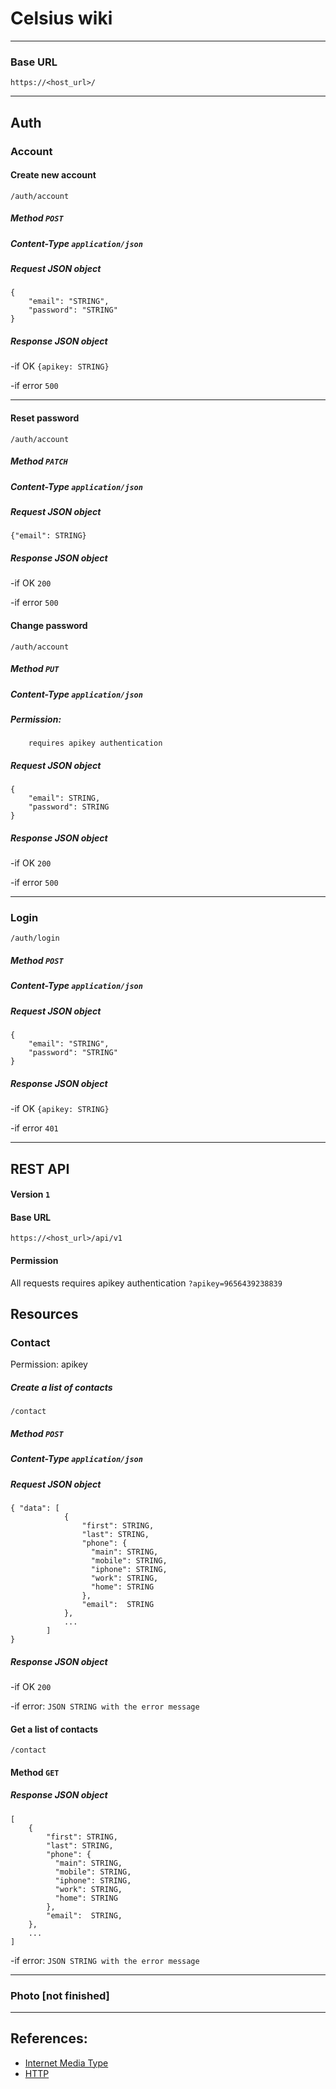 Celsius wiki
============
------------

### Base URL 
    https://<host_url>/


------------

## Auth

### Account

#### Create new account
    /auth/account

##### Method `POST`
##### Content-Type `application/json`

##### Request JSON object
```
{
    "email": "STRING",
    "password": "STRING"
}
```

##### Response JSON object
  -if OK `{apikey: STRING}`
  
  -if error `500`

  -----
#### Reset password
    /auth/account
##### Method `PATCH`
##### Content-Type `application/json`

##### Request JSON object
```
{"email": STRING}
```
##### Response JSON object
  -if OK `200`
  
  -if error `500`


#### Change password
    /auth/account
##### Method `PUT`
##### Content-Type `application/json`
##### Permission:
        requires apikey authentication


##### Request JSON object
```
{
    "email": STRING,
    "password": STRING
}
```
##### Response JSON object
  -if OK `200`
  
  -if error `500`

  -----
### Login
    /auth/login

##### Method `POST`
##### Content-Type `application/json`
  
##### Request JSON object
```
{
    "email": "STRING",
    "password": "STRING"
}
```
##### Response JSON object
  -if OK `{apikey: STRING}`
  
  -if error `401`

-----------

## REST API
#### Version `1`
#### Base URL 
    https://<host_url>/api/v1

#### Permission
All requests requires apikey authentication
`?apikey=9656439238839`

## Resources

### Contact
Permission: apikey

##### Create a list of contacts
    /contact
    
##### Method `POST`
##### Content-Type `application/json`

##### Request JSON object
```
{ "data": [
            {
                "first": STRING,
                "last": STRING,
                "phone": {
                  "main": STRING,
                  "mobile": STRING,
                  "iphone": STRING,
                  "work": STRING,
                  "home": STRING
                },
                "email":  STRING
            },
            ...
        ]
}
```
##### Response JSON object
  -if OK `200`
  
  -if error: `JSON STRING with the error message`


#### Get a list of contacts
    /contact
    
#### Method `GET`
  
##### Response JSON object
```
[   
    {
        "first": STRING,
        "last": STRING,
        "phone": {
          "main": STRING,
          "mobile": STRING,
          "iphone": STRING,
          "work": STRING,
          "home": STRING
        },
        "email":  STRING,
    },
    ...
]
```
  -if error: `JSON STRING with the error message`
  
------------

### Photo [not finished]


------------
## References:
- [Internet Media Type](http://en.wikipedia.org/wiki/Internet_media_type)
- [HTTP](http://en.wikipedia.org/wiki/Hypertext_Transfer_Protocol) 







